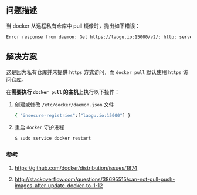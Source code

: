 ## 问题描述

当 docker 从远程私有仓库中 pull 镜像时，抛出如下错误：

```sh
Error response from daemon: Get https://laogu.io:15000/v2/: http: server gave HTTP response to HTTPS client
```



## 解决方案

这是因为私有仓库并未提供 `https` 方式访问，而 `docker pull` 默认使用 `https` 访问仓库。

在**需要执行 `docker pull` 的主机**上执行以下操作：

1. 创建或修改 `/etc/docker/daemon.json` 文件

   ```sh
   { "insecure-registries":["laogu.io:15000"] }
   ```

2. 重启 `docker` 守护进程

   ```sh
   $ sudo service docker restart
   ```

   

### 参考

1. https://github.com/docker/distribution/issues/1874

2. http://stackoverflow.com/questions/38695515/can-not-pull-push-images-after-update-docker-to-1-12

